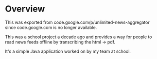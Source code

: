 # Overview

This was exported from code.google.com/p/unlimited-news-aggregator since code.google.com is no longer available.

This was a school project a decade ago and provides a way for people to read news feeds offline by transcribing the html -> pdf.

It's a simple Java application worked on by my team at school.
